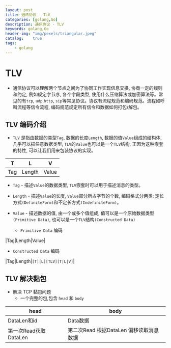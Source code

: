 ```yaml
---
layout: post
title: 通讯协议 - TLV
categories: [golang,Go]
description: 通讯协议 - TLV
keywords: golang,Go
header-img: "img/pexels/triangular.jpeg"
catalog:    true
tags:
    - golang
---
```


# TLV

* 通信协议可以理解两个节点之间为了协同工作实现信息交换, 协商一定的规则和约定, 例如规定字节序, 各个字段类型, 使用什么压缩算法或加密算法等。常见的有`tcp`, `udp`,`http`, `sip`等常见协议。协议有流程规范和编码规范。流程如呼叫流程等信令流程, 编码规范规定所有信令和数据如何打包/解包。


## TLV 编码介绍

* `TLV` 是指由数据的类型`Tag`, 数据的长度`Length`, 数据的值`Value`组成的结构体, 几乎可以描任意数据类型, `TLV`的`Value`也可以是一个`TLV`结构, 正因为这种嵌套的特性, 可以让我们用来包装协议的实现。

|T|L|V|
|-|-|-|
|Tag|Length|Value|



* `Tag` - 描述`Value`的数据类型, `TLV`嵌套时可以用于描述消息的类型。

* `Length` - 描述`Value`的长度, `Value`部分所占字节的个数, 编码格式分两类: 定长方式`(DefiniteForm)`和不定长方式`(IndefiniteForm)`。

* `Value` - 描述数据的值, 由一个或多个值组成, 值可以是一个原始数据类型`(Primitive Data)`, 也可以是一个`TLV`结构`(Constructed Data)`

  * `Primitive Data` 编码 
 
|Tag|Length|Value|

  * `Constructed Data` 编码

|Tag|Length|`[T][L][TLV][T|L|V]`|


## TLV 解决黏包

* 解决 TCP 黏包问题
  * 一个完整的包,包含 `head` 和 `body`

|head|body|
|-|-|
|DataLen和id|Data数据|
|第一次Read获取DataLen|第二次Read 根据DataLen 偏移读取消息数据|

